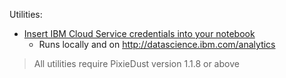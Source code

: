Utilities:
* [Insert IBM Cloud Service credentials into your notebook](insert_cloud_service_credentials.ipynb)
  * Runs locally and on http://datascience.ibm.com/analytics

> All utilities require PixieDust version 1.1.8 or above
